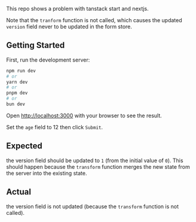 This repo shows a problem with tanstack start and nextjs.

Note that the `tranform` function is not called, which causes the updated `version` field never to be updated in the
form store.


## Getting Started

First, run the development server:

```bash
npm run dev
# or
yarn dev
# or
pnpm dev
# or
bun dev
```

Open [http://localhost:3000](http://localhost:3000) with your browser to see the result.

Set the `age` field to 12 then click `Submit`.

## Expected

the version field should be updated to `1` (from the initial value of `0`).
This should happen because the `transform` function merges the new state from the server into the existing state.

## Actual
the version field is not updated (because the `transform` function is not called).